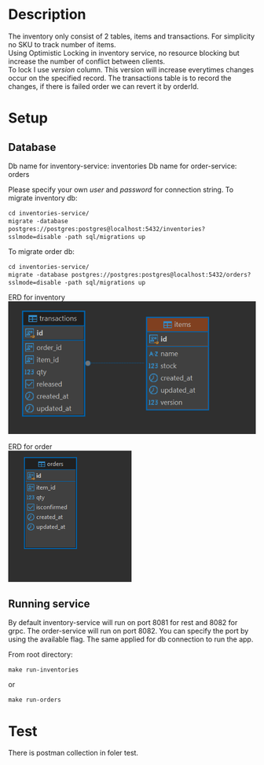 # Description
The inventory only consist of 2 tables, items and transactions. For simplicity no SKU to track number of items. <br>
Using Optimistic Locking in inventory service, no resource blocking but increase the number of conflict between clients. <br>
To lock I use *version* column. This version will increase everytimes changes occur on the specified record.
The transactions table is to record the changes, if there is failed order we can revert it by orderId.

# Setup

## Database
Db name for inventory-service: inventories
Db name for order-service: orders

Please specify your own *user* and *password* for connection string.
To migrate inventory db:
```
cd inventories-service/
migrate -database postgres://postgres:postgres@localhost:5432/inventories?sslmode=disable -path sql/migrations up
```

To migrate order db:
```
cd inventories-service/
migrate -database postgres://postgres:postgres@localhost:5432/orders?sslmode=disable -path sql/migrations up
```

ERD for inventory <br>
![inventory db](https://github.com/rianprayoga/synp-challenge/blob/main/doc/db-inventory.png)

ERD for order <br>
![order db](https://github.com/rianprayoga/synp-challenge/blob/main/doc/db-order.png)


## Running service
By default inventory-service will run on port 8081 for rest and 8082 for grpc.
The order-service will run on port 8082.
You can specify the port by using the available flag. The same applied for db connection to run the app.

From root directory:
```
make run-inventories
```
or 
```
make run-orders
```

# Test
There is postman collection in foler test.